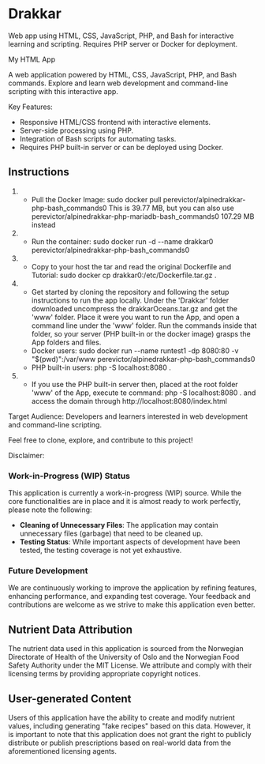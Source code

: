 # Drakkar
Web app using HTML, CSS, JavaScript, PHP, and Bash for interactive learning and scripting. Requires PHP server or Docker for deployment.

My HTML App

A web application powered by HTML, CSS, JavaScript, PHP, and Bash commands. Explore and learn web development and command-line scripting with this interactive app.

Key Features:
- Responsive HTML/CSS frontend with interactive elements.
- Server-side processing using PHP.
- Integration of Bash scripts for automating tasks.
- Requires PHP built-in server or can be deployed using Docker.
  
## Instructions

1. * Pull the Docker Image:
   sudo docker pull perevictor/alpinedrakkar-php-bash_commands0
    This is 39.77 MB, but you can also use perevictor/alpinedrakkar-php-mariadb-bash_commands0 107.29 MB instead
2. * Run the container:
   sudo docker run -d --name drakkar0 perevictor/alpinedrakkar-php-bash_commands0
3. * Copy to your host the tar and read the original Dockerfile and Tutorial: 
   sudo docker cp drakkar0:/etc/Dockerfile.tar.gz .
4. * Get started by cloning the repository and following the setup instructions to run the app locally. Under the 'Drakkar' folder downloaded uncompress the drakkarOceans.tar.gz and get the 'www' folder. Place it were you want to run the App, and     open a command line under the 'www' folder. Run the commands inside that folder, so your server (PHP built-in or the docker image) grasps the App folders and files.
  
   - Docker users: sudo docker run --name runtest1 -dp 8080:80 -v "$(pwd)":/var/www perevictor/alpinedrakkar-php-bash_commands0
   - PHP built-in users: php -S localhost:8080 .
     
5. * If you use the PHP built-in server then, placed at the root folder 'www' of the App, execute te command: php -S localhost:8080 .
     and access the domain through http://localhost:8080/index.html
     
Target Audience: Developers and learners interested in web development and command-line scripting.

Feel free to clone, explore, and contribute to this project!

Disclaimer:
### Work-in-Progress (WIP) Status
This application is currently a work-in-progress (WIP) source. While the core functionalities are in place and it is almost ready to work perfectly, please note the following:

- **Cleaning of Unnecessary Files**: The application may contain unnecessary files (garbage) that need to be cleaned up.
- **Testing Status**: While important aspects of development have been tested, the testing coverage is not yet exhaustive.

### Future Development
We are continuously working to improve the application by refining features, enhancing performance, and expanding test coverage. Your feedback and contributions are welcome as we strive to make this application even better.

## Nutrient Data Attribution
The nutrient data used in this application is sourced from the Norwegian Directorate of Health of the University of Oslo and the Norwegian Food Safety Authority under the MIT License. We attribute and comply with their licensing terms by providing appropriate copyright notices.

## User-generated Content
Users of this application have the ability to create and modify nutrient values, including generating "fake recipes" based on this data. However, it is important to note that this application does not grant the right to publicly distribute or publish prescriptions based on real-world data from the aforementioned licensing agents.
